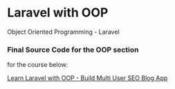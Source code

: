 # Laravel with OOP
Object Oriented Programming - Laravel

<h3>Final Source Code for the OOP section</h3> for the course below:

<a href="https://www.udemy.com/learn-laravel-php-framework-building-multi-user-seo-blog-app/?couponCode=LARAVEL_KALORAAT_10" target="_blank">Learn Laravel with OOP - Build Multi User SEO Blog App</a>
